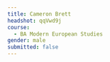 ```yaml
---
title: Cameron Brett
headshot: qqVwd9j
course:
  - BA Modern European Studies
gender: male
submitted: false
---
```

